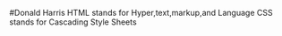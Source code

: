 #Donald Harris
HTML stands for Hyper,text,markup,and Language
CSS stands for Cascading Style Sheets
